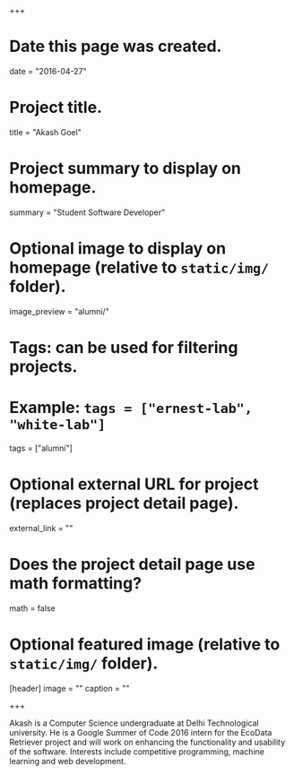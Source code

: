 +++
# Date this page was created.
date = "2016-04-27"

# Project title.
title = "Akash Goel"

# Project summary to display on homepage.
summary = "Student Software Developer"

# Optional image to display on homepage (relative to `static/img/` folder).
image_preview = "alumni/"

# Tags: can be used for filtering projects.
# Example: `tags = ["ernest-lab", "white-lab"]`
tags = ["alumni"]

# Optional external URL for project (replaces project detail page).
external_link = ""

# Does the project detail page use math formatting?
math = false

# Optional featured image (relative to `static/img/` folder).
[header]
image = ""
caption = ""

+++

Akash is a Computer Science undergraduate at Delhi Technological university. He is a Google Summer of Code 2016 intern for the EcoData Retriever project and will work on enhancing the functionality and usability of the software. Interests include competitive programming, machine learning and web development.